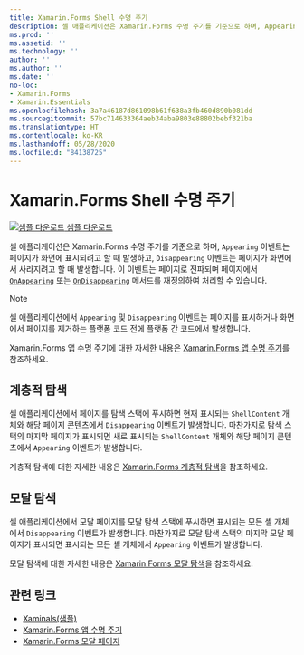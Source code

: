 ```yaml
---
title: Xamarin.Forms Shell 수명 주기
description: 셸 애플리케이션은 Xamarin.Forms 수명 주기를 기준으로 하며, Appearing 이벤트는 페이지가 화면에 표시되려고 할 때 발생하고, Disappearing 이벤트는 페이지가 화면에서 사라지려고 할 때 발생합니다.
ms.prod: ''
ms.assetid: ''
ms.technology: ''
author: ''
ms.author: ''
ms.date: ''
no-loc:
- Xamarin.Forms
- Xamarin.Essentials
ms.openlocfilehash: 3a7a46187d861098b61f638a3fb460d890b081dd
ms.sourcegitcommit: 57bc714633364aeb34aba9803e88802bebf321ba
ms.translationtype: HT
ms.contentlocale: ko-KR
ms.lasthandoff: 05/28/2020
ms.locfileid: "84138725"
---
```

# <a name="xamarinforms-shell-lifecycle"></a>Xamarin.Forms Shell 수명 주기

[![샘플 다운로드](~/media/shared/download.png) 샘플 다운로드](https://docs.microsoft.com/samples/xamarin/xamarin-forms-samples/userinterface-xaminals/)

셸 애플리케이션은 Xamarin.Forms 수명 주기를 기준으로 하며, `Appearing` 이벤트는 페이지가 화면에 표시되려고 할 때 발생하고, `Disappearing` 이벤트는 페이지가 화면에서 사라지려고 할 때 발생합니다. 이 이벤트는 페이지로 전파되며 페이지에서 [`OnAppearing`](xref:Xamarin.Forms.Page.OnAppearing) 또는 [`OnDisappearing`](xref:Xamarin.Forms.Page.OnDisappearing) 메서드를 재정의하여 처리할 수 있습니다.

> [!NOTE]
> 셸 애플리케이션에서 `Appearing` 및 `Disappearing` 이벤트는 페이지를 표시하거나 화면에서 페이지를 제거하는 플랫폼 코드 전에 플랫폼 간 코드에서 발생합니다.

Xamarin.Forms 앱 수명 주기에 대한 자세한 내용은 [Xamarin.Forms 앱 수명 주기](~/xamarin-forms/app-fundamentals/app-lifecycle.md)를 참조하세요.

## <a name="hierarchical-navigation"></a>계층적 탐색

셸 애플리케이션에서 페이지를 탐색 스택에 푸시하면 현재 표시되는 `ShellContent` 개체와 해당 페이지 콘텐츠에서 `Disappearing` 이벤트가 발생합니다. 마찬가지로 탐색 스택의 마지막 페이지가 표시되면 새로 표시되는 `ShellContent` 개체와 해당 페이지 콘텐츠에서 `Appearing` 이벤트가 발생합니다.

계층적 탐색에 대한 자세한 내용은 [Xamarin.Forms 계층적 탐색](~/xamarin-forms/app-fundamentals/navigation/hierarchical.md)을 참조하세요.

## <a name="modal-navigation"></a>모달 탐색

셸 애플리케이션에서 모달 페이지를 모달 탐색 스택에 푸시하면 표시되는 모든 셸 개체에서 `Disappearing` 이벤트가 발생합니다. 마찬가지로 모달 탐색 스택의 마지막 모달 페이지가 표시되면 표시되는 모든 셸 개체에서 `Appearing` 이벤트가 발생합니다.

모달 탐색에 대한 자세한 내용은 [Xamarin.Forms 모달 탐색](~/xamarin-forms/app-fundamentals/navigation/modal.md)을 참조하세요.

## <a name="related-links"></a>관련 링크

- [Xaminals(샘플)](https://docs.microsoft.com/samples/xamarin/xamarin-forms-samples/userinterface-xaminals/)
- [Xamarin.Forms 앱 수명 주기](~/xamarin-forms/app-fundamentals/app-lifecycle.md)
- [Xamarin.Forms 모달 페이지](~/xamarin-forms/app-fundamentals/navigation/modal.md)
